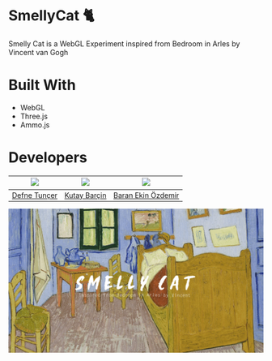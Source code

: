 # SmellyCat 🐈
Smelly Cat is a WebGL Experiment inspired from Bedroom in Arles by Vincent van Gogh

# Built With

- WebGL
- Three.js
- Ammo.js

# Developers
| <img src="https://avatars0.githubusercontent.com/u/22966899?s=460&v=4" width="100"/> | <img src="https://avatars3.githubusercontent.com/u/44427408?s=460&v=4" width="100"/> | <img src="https://avatars1.githubusercontent.com/u/46752246?s=460&v=4" width="100"/> |
| --- | --- | --- |
| [Defne Tunçer](https://github.com/defnetuncer98) | [Kutay Barçin](https://github.com/Krykutay) | [Baran Ekin Özdemir](https://github.com/BaranEkin) |

![](SmellyCat.gif)
